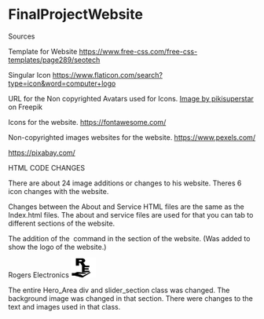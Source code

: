 # FinalProjectWebsite


Sources 

Template for Website
https://www.free-css.com/free-css-templates/page289/seotech

Singular Icon
https://www.flaticon.com/search?type=icon&word=computer+logo

URL for the Non copyrighted Avatars used for Icons.
<a href="https://www.freepik.com/free-vector/multiracial-people-avatars_7085153.htm#query=avatar&position=0&from_view=keyword&track=sph">Image by pikisuperstar</a> on Freepik

Icons for the website.
https://fontawesome.com/

Non-copyrighted images websites for the website.
https://www.pexels.com/

https://pixabay.com/



HTML CODE CHANGES

There are about 24 image additions or changes to his website. 
Theres 6 icon changes with the website. 

Changes between the About and Service HTML files are the same as the Index.html files. 
The about and service files are used for that you can tab to different sections of the website. 

The addition of the <img></img> command in the <span></span> section of the website. (Was added to show the logo of the website.) 

<span>
  Rogers Electronics
  <img src="images/logo1.jpg" alt="" height="40" width="50">
</span>

The entire Hero_Area div and slider_section class was changed. The background image was changed in that section. There were changes to the text and images used in that class. 

